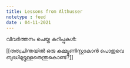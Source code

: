 ```yaml
---
title: Lessons from Althusser
notetype : feed
date : 04-11-2021
---
```


വിവർത്തനം ചെയ്ത കുറിപ്പുകൾ:

[[തത്വചിന്തയിൽ ഒരു കമ്മ്യൂണിസ്റ്റാകാൻ പൊതുവെ ബുദ്ധിമുട്ടുള്ളതെന്തുകൊണ്ട്?]]

